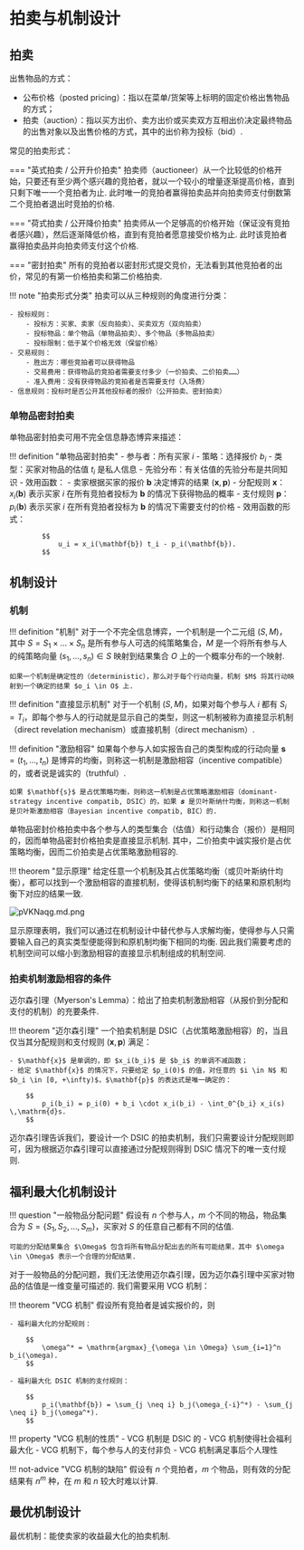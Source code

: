 # 拍卖与机制设计

## 拍卖

出售物品的方式：

- 公布价格（posted pricing）：指以在菜单/货架等上标明的固定价格出售物品的方式；
- 拍卖（auction）：指以买方出价、卖方出价或买卖双方互相出价决定最终物品的出售对象以及出售价格的方式，其中的出价称为投标（bid）.

常见的拍卖形式：

=== "英式拍卖 / 公开升价拍卖"
    拍卖师（auctioneer）从一个比较低的价格开始，只要还有至少两个感兴趣的竞拍者，就以一个较小的增量逐渐提高价格，直到只剩下唯一一个竞拍者为止. 此时唯一的竞拍者赢得拍卖品并向拍卖师支付倒数第二个竞拍者退出时竞拍的价格.

=== "荷式拍卖 / 公开降价拍卖"
    拍卖师从一个足够高的价格开始（保证没有竞拍者感兴趣），然后逐渐降低价格，直到有竞拍者愿意接受价格为止. 此时该竞拍者赢得拍卖品并向拍卖师支付这个价格.

=== "密封拍卖"
    所有的竞拍者以密封形式提交竞价，无法看到其他竞拍者的出价，常见的有第一价格拍卖和第二价格拍卖.

!!! note "拍卖形式分类"
    拍卖可以从三种规则的角度进行分类：

    - 投标规则：
        - 投标方：买家、卖家（反向拍卖）、买卖双方（双向拍卖）
        - 投标物品：单个物品（单物品拍卖）、多个物品（多物品拍卖）
        - 投标限制：低于某个价格无效（保留价格）
    - 交易规则：
        - 胜出方：哪些竞拍者可以获得物品
        - 交易费用：获得物品的竞拍者需要支付多少（一价拍卖、二价拍卖……）
        - 准入费用：没有获得物品的竞拍者是否需要支付（入场费）
    - 信息规则：投标时是否公开其他投标者的报价（公开拍卖、密封拍卖）

### 单物品密封拍卖

单物品密封拍卖可用不完全信息静态博弈来描述：

!!! definition "单物品密封拍卖"
    - 参与者：所有买家 $i$
    - 策略：选择报价 $b_i$
    - 类型：买家对物品的估值 $t_i$ 是私人信息
    - 先验分布：有关估值的先验分布是共同知识
    - 效用函数：
        - 卖家根据买家的报价 $\mathbf{b}$ 决定博弈的结果 $(\mathbf{x}, \mathbf{p})$
        - 分配规则 $\mathbf{x}$：$x_i(\mathbf{b})$ 表示买家 $i$ 在所有竞拍者投标为 $\mathbf{b}$ 的情况下获得物品的概率
        - 支付规则 $\mathbf{p}$：$p_i(\mathbf{b})$ 表示买家 $i$ 在所有竞拍者投标为 $\mathbf{b}$ 的情况下需要支付的价格
        - 效用函数的形式：

            $$
                u_i = x_i(\mathbf{b}) t_i - p_i(\mathbf{b}).
            $$


## 机制设计

### 机制

!!! definition "机制"
    对于一个不完全信息博弈，一个机制是一个二元组 $(S, M)$，其中 $S = S_1 \times \ldots \times S_n$ 是所有参与人可选的纯策略集合，$M$ 是一个将所有参与人的纯策略向量 $(s_1, \ldots, s_n) \in S$ 映射到结果集合 $O$ 上的一个概率分布的一个映射.

    如果一个机制是确定性的（deterministic），那么对于每个行动向量，机制 $M$ 将其行动映射到一个确定的结果 $o_i \in O$ 上.

!!! definition "直接显示机制"
    对于一个机制 $(S, M)$，如果对每个参与人 $i$ 都有 $S_i = T_i$，即每个参与人的行动就是显示自己的类型，则这一机制被称为直接显示机制（direct revelation mechanism）或直接机制（direct mechanism）.

!!! definition "激励相容"
    如果每个参与人如实报告自己的类型构成的行动向量 $\mathbf{s} = (t_1, \ldots, t_n)$ 是博弈的均衡，则称这一机制是激励相容（incentive compatible）的，或者说是诚实的（truthful）.

    如果 $\mathbf{s}$ 是占优策略均衡，则称这一机制是占优策略激励相容（dominant-strategy incentive compatib, DSIC）的，如果 𝒔 是贝叶斯纳什均衡，则称这一机制是贝叶斯激励相容（Bayesian incentive compatib, BIC）的.

单物品密封价格拍卖中各个参与人的类型集合（估值）和行动集合（报价）是相同的，因而单物品密封价格拍卖是直接显示机制. 其中，二价拍卖中诚实报价是占优策略均衡，因而二价拍卖是占优策略激励相容的.

!!! theorem "显示原理"
    给定任意一个机制及其占优策略均衡（或贝叶斯纳什均衡），都可以找到一个激励相容的直接机制，使得该机制均衡下的结果和原机制均衡下对应的结果一致.

![pVKNaqg.md.png](https://s21.ax1x.com/2025/07/04/pVKNaqg.md.png)

显示原理表明，我们可以通过在机制设计中替代参与人求解均衡，使得参与人只需要输入自己的真实类型便能得到和原机制均衡下相同的均衡. 因此我们需要考虑的机制空间可以缩小到激励相容的直接显示机制组成的机制空间.

### 拍卖机制激励相容的条件

迈尔森引理（Myerson's Lemma）：给出了拍卖机制激励相容（从报价到分配和支付的机制）的充要条件.

!!! theorem "迈尔森引理"
    一个拍卖机制是 DSIC（占优策略激励相容）的，当且仅当其分配规则和支付规则 $(\mathbf{x}, \mathbf{p})$ 满足：

    - $\mathbf{x}$ 是单调的，即 $x_i(b_i)$ 是 $b_i$ 的单调不减函数；
    - 给定 $\mathbf{x}$ 的情况下，只要给定 $p_i(0)$ 的值，对任意的 $i \in N$ 和 $b_i \in [0, +\infty)$，$\mathbf{p}$ 的表达式是唯一确定的：

        $$
            p_i(b_i) = p_i(0) + b_i \cdot x_i(b_i) - \int_0^{b_i} x_i(s) \,\mathrm{d}s.
        $$

迈尔森引理告诉我们，要设计一个 DSIC 的拍卖机制，我们只需要设计分配规则即可，因为根据迈尔森引理可以直接通过分配规则得到 DSIC 情况下的唯一支付规则.

## 福利最大化机制设计

!!! question "一般物品分配问题"
    假设有 $n$ 个参与人，$m$ 个不同的物品，物品集合为 $S = \{S_1, S_2, \ldots, S_m\}$，买家对 $S$ 的任意自己都有不同的估值.

    可能的分配结果集合 $\Omega$ 包含将所有物品分配出去的所有可能结果，其中 $\omega \in \Omega$ 表示一个合理的分配结果.

对于一般物品的分配问题，我们无法使用迈尔森引理，因为迈尔森引理中买家对物品的估值是一维变量可描述的. 我们需要采用 VCG 机制：

!!! theorem "VCG 机制"
    假设所有竞拍者是诚实报价的，则

    - 福利最大化的分配规则：

        $$
            \omega^* = \mathrm{argmax}_{\omega \in \Omega} \sum_{i=1}^n b_i(\omega).
        $$

    - 福利最大化 DSIC 机制的支付规则：

        $$
            p_i(\mathbf{b}) = \sum_{j \neq i} b_j(\omega_{-i}^*) - \sum_{j \neq i} b_j(\omega^*).
        $$

!!! property "VCG 机制的性质"
    - VCG 机制是 DSIC 的
    - VCG 机制使得社会福利最大化
    - VCG 机制下，每个参与人的支付非负
    - VCG 机制满足事后个人理性

!!! not-advice "VCG 机制的缺陷"
    假设有 $n$ 个竞拍者，$m$ 个物品，则有效的分配结果有 $n^m$ 种，在 $m$ 和 $n$ 较大时难以计算.

## 最优机制设计

最优机制：能使卖家的收益最大化的拍卖机制.
